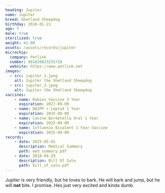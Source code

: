 ```yaml
---
heading: Jupiter
name: Jupiter
breed: Shetland Sheepdog
birthday: 2018-01-21
age: 7
male: true
sterilized: true
weight: 41.00
assets: /assets/records/jupiter
microchip:
  company: Petlink
  number: 981020023235718
  website: https://www.petlink.net
images:
  - src: jupiter_1.jpeg
    alt: Jupiter the Shetland Sheepdog
  - src: jupiter_2.jpeg
    alt: Jupiter the Shetland Sheepdog
vaccines:
    - name: Rabies Vaccine 3 Year
      expiration: 2027-09-09
    - name: DA2PP + Lepto4 1 Year
      expiration: 2025-09-09
    - name: Canine Bordetella Oral 1 Year
      expiration: 2025-09-09
    - name: Influenza Bivalent 1-Year Vaccine
      expiration: 2025-09-09
records:
    - date: 2025-05-01
      description: Medical Summary
      path: med_summary.pdf
    - date: 2018-04-29
      description: Bill Of Sale
      path: bill_of_sale.pdf
---
```

Jupiter is very friendly, but he loves to bark.
He will bark and jump, but he will <b>not</b> bite. I promise. 
Hes just very excited and kinda dumb.
